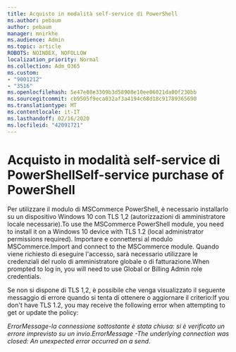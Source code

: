 ```yaml
---
title: Acquisto in modalità self-service di PowerShell
ms.author: pebaum
author: pebaum
manager: mnirkhe
ms.audience: Admin
ms.topic: article
ROBOTS: NOINDEX, NOFOLLOW
localization_priority: Normal
ms.collection: Adm_O365
ms.custom:
- "9001212"
- "3516"
ms.openlocfilehash: 5e47e08e3309b3d58908e10ee06021da00f230bb
ms.sourcegitcommit: cb9505f9eca032af3a4194c68d18c91789365690
ms.translationtype: MT
ms.contentlocale: it-IT
ms.lasthandoff: 02/16/2020
ms.locfileid: "42091721"
---
```

# <a name="self-service-purchase-of-powershell"></a><span data-ttu-id="d0af7-102">Acquisto in modalità self-service di PowerShell</span><span class="sxs-lookup"><span data-stu-id="d0af7-102">Self-service purchase of PowerShell</span></span>

<span data-ttu-id="d0af7-103">Per utilizzare il modulo di MSCommerce PowerShell, è necessario installarlo su un dispositivo Windows 10 con TLS 1,2 (autorizzazioni di amministratore locale necessarie).</span><span class="sxs-lookup"><span data-stu-id="d0af7-103">To use the MSCommerce PowerShell module, you need to install it on a Windows 10 device with TLS 1.2 (local administrator permissions required).</span></span>  <span data-ttu-id="d0af7-104">Importare e connettersi al modulo MSCommerce.</span><span class="sxs-lookup"><span data-stu-id="d0af7-104">Import and connect to the MSCommerce module.</span></span>  <span data-ttu-id="d0af7-105">Quando viene richiesto di eseguire l'accesso, sarà necessario utilizzare le credenziali del ruolo di amministratore globale o di fatturazione.</span><span class="sxs-lookup"><span data-stu-id="d0af7-105">When prompted to log in, you will need to use Global or Billing Admin role credentials.</span></span>  

<span data-ttu-id="d0af7-106">Se non si dispone di TLS 1,2, è possibile che venga visualizzato il seguente messaggio di errore quando si tenta di ottenere o aggiornare il criterio:</span><span class="sxs-lookup"><span data-stu-id="d0af7-106">If you don't have TLS 1.2, you may receive the following error when attempting to get or update the policy:</span></span>

<span data-ttu-id="d0af7-107">*ErrorMessage-la connessione sottostante è stata chiusa: si è verificato un errore imprevisto su un invio*.</span><span class="sxs-lookup"><span data-stu-id="d0af7-107">*ErrorMessage -The underlying connection was closed: An unexpected error occurred on a send*.</span></span>



